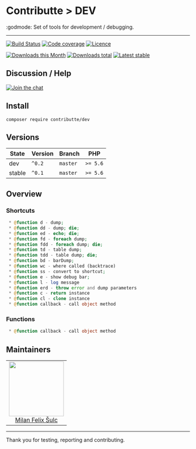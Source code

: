 # Contributte > DEV

:godmode: Set of tools for development / debugging.

-----

[![Build Status](https://img.shields.io/travis/contributte/dev.svg?style=flat-square)](https://travis-ci.org/contributte/dev)
[![Code coverage](https://img.shields.io/coveralls/contributte/dev.svg?style=flat-square)](https://coveralls.io/r/contributte/dev)
[![Licence](https://img.shields.io/packagist/l/contributte/dev.svg?style=flat-square)](https://packagist.org/packages/contributte/dev)

[![Downloads this Month](https://img.shields.io/packagist/dm/contributte/dev.svg?style=flat-square)](https://packagist.org/packages/contributte/dev)
[![Downloads total](https://img.shields.io/packagist/dt/contributte/dev.svg?style=flat-square)](https://packagist.org/packages/contributte/dev)
[![Latest stable](https://img.shields.io/packagist/v/contributte/dev.svg?style=flat-square)](https://packagist.org/packages/contributte/dev)

## Discussion / Help

[![Join the chat](https://img.shields.io/gitter/room/contributte/contributte.svg?style=flat-square)](http://bit.ly/ctteg)

## Install

```
composer require contributte/dev
```

## Versions

| State       | Version | Branch   | PHP      |
|-------------|---------|----------|----------|
| dev         | `^0.2`  | `master` | `>= 5.6` |
| stable      | `^0.1`  | `master` | `>= 5.6` |

## Overview

### Shortcuts

```php
 * @function d - dump;
 * @function dd - dump; die;
 * @function ed - echo; die;
 * @function fd - foreach dump;
 * @function fdd - foreach dump; die;
 * @function td - table dump;
 * @function tdd - table dump; die;
 * @function bd - barDump;
 * @function wc - where called (backtrace)
 * @function ss - convert to shortcut;
 * @function e - show debug bar;
 * @function l - log message
 * @function erd - throw error and dump parameters
 * @function c - return instance
 * @function cl - clone instance
 * @function callback - call object method
```

### Functions

```php
 * @function callback - call object method
```

## Maintainers

<table>
  <tbody>
    <tr>
      <td align="center">
        <a href="https://github.com/f3l1x">
            <img width="150" height="150" src="https://avatars2.githubusercontent.com/u/538058?v=3&s=150">
        </a>
        </br>
        <a href="https://github.com/f3l1x">Milan Felix Šulc</a>
      </td>
    </tr>
  </tbody>
</table>

---

Thank you for testing, reporting and contributing.
